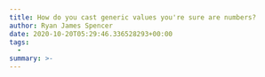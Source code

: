 ```yaml
---
title: How do you cast generic values you're sure are numbers?
author: Ryan James Spencer
date: 2020-10-20T05:29:46.336528293+00:00
tags:
  -
summary: >-
---
```

